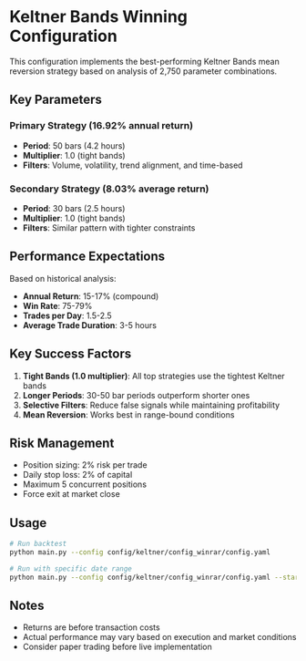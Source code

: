 # Keltner Bands Winning Configuration

This configuration implements the best-performing Keltner Bands mean reversion strategy based on analysis of 2,750 parameter combinations.

## Key Parameters

### Primary Strategy (16.92% annual return)
- **Period**: 50 bars (4.2 hours)
- **Multiplier**: 1.0 (tight bands)
- **Filters**: Volume, volatility, trend alignment, and time-based

### Secondary Strategy (8.03% average return)
- **Period**: 30 bars (2.5 hours)
- **Multiplier**: 1.0 (tight bands)
- **Filters**: Similar pattern with tighter constraints

## Performance Expectations

Based on historical analysis:
- **Annual Return**: 15-17% (compound)
- **Win Rate**: 75-79%
- **Trades per Day**: 1.5-2.5
- **Average Trade Duration**: 3-5 hours

## Key Success Factors

1. **Tight Bands (1.0 multiplier)**: All top strategies use the tightest Keltner bands
2. **Longer Periods**: 30-50 bar periods outperform shorter ones
3. **Selective Filters**: Reduce false signals while maintaining profitability
4. **Mean Reversion**: Works best in range-bound conditions

## Risk Management

- Position sizing: 2% risk per trade
- Daily stop loss: 2% of capital
- Maximum 5 concurrent positions
- Force exit at market close

## Usage

```bash
# Run backtest
python main.py --config config/keltner/config_winrar/config.yaml

# Run with specific date range
python main.py --config config/keltner/config_winrar/config.yaml --start 2024-01-01 --end 2024-06-30
```

## Notes

- Returns are before transaction costs
- Actual performance may vary based on execution and market conditions
- Consider paper trading before live implementation